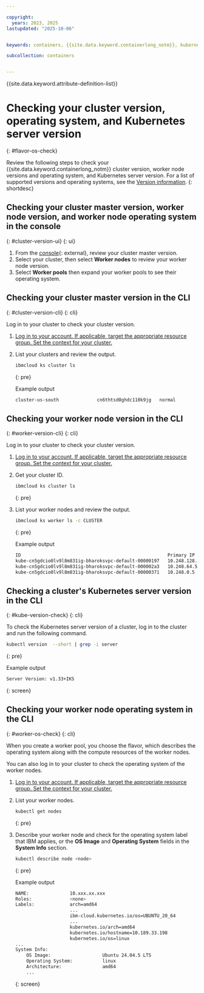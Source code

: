 ```yaml
---

copyright: 
  years: 2023, 2025
lastupdated: "2025-10-06"


keywords: containers, {{site.data.keyword.containerlong_notm}}, kubernetes, allowlist, operating system, rhel, ubuntu

subcollection: containers


---
```


{{site.data.keyword.attribute-definition-list}}



# Checking your cluster version, operating system, and Kubernetes server version
{: #flavor-os-check}

Review the following steps to check your {{site.data.keyword.containerlong_notm}} cluster version, worker node versions and operating system, and Kubernetes server version. For a list of supported versions and operating systems, see the [Version information](/docs/containers?topic=containers-cs_versions).
{: shortdesc}

## Checking your cluster master version, worker node version, and worker node operating system in the console
{: #cluster-version-ui}
{: ui}

1. From the [console](https://cloud.ibm.com/containers/cluster-management/clusters){: external}, review your cluster master version.
1. Select your cluster, then select **Worker nodes** to review your worker node version.
1. Select **Worker pools** then expand your worker pools to see their operating system.


## Checking your cluster master version in the CLI
{: #cluster-version-cli}
{: cli}

Log in to your cluster to check your cluster version.

1. [Log in to your account. If applicable, target the appropriate resource group. Set the context for your cluster.](/docs/containers?topic=containers-access_cluster)
1. List your clusters and review the output.
    ```sh
    ibmcloud ks cluster ls
    ```
    {: pre}

    Example output
    ```sh
    cluster-us-south              cn6thtsd0ghdc110k9jg   normal        2 months ago   3         Dallas               1.32.5    Default               vpc-gen2
    ```
    

## Checking your worker node version in the CLI
{: #worker-version-cli}
{: cli}

Log in to your cluster to check your cluster version.

1. [Log in to your account. If applicable, target the appropriate resource group. Set the context for your cluster.](/docs/containers?topic=containers-access_cluster)
1. Get your cluster ID.
    ```sh
    ibmcloud ks cluster ls
    ```
    {: pre}

1. List your worker nodes and review the output.
    ```sh
    ibmcloud ks worker ls -c CLUSTER
    ```
    {: pre}

    Example output
    ```sh
    ID                                                      Primary IP     Flavor     State    Status   Zone       Version
    kube-cn5gdcio0lv9l8m831ig-bharoksvpc-default-00000197   10.248.128.5   bx2.4x16   normal   Ready    jp-osa-3   1.32.5*
    kube-cn5gdcio0lv9l8m831ig-bharoksvpc-default-000002a3   10.248.64.5    bx2.4x16   normal   Ready    jp-osa-2   1.32.5*
    kube-cn5gdcio0lv9l8m831ig-bharoksvpc-default-00000371   10.248.0.5     bx2.4x16   normal   Ready    jp-osa-1   1.32.5*
    ```
    

## Checking a cluster's Kubernetes server version in the CLI
{: #kube-version-check}
{: cli}


To check the Kubernetes server version of a cluster, log in to the cluster and run the following command.



```sh
kubectl version  --short | grep -i server
```
{: pre}

Example output
```sh
Server Version: v1.33+IKS
```
{: screen}




## Checking your worker node operating system in the CLI
{: #worker-os-check}
{: cli}

When you create a worker pool, you choose the flavor, which describes the operating system along with the compute resources of the worker nodes.

You can also log in to your cluster to check the operating system of the worker nodes.
1. [Log in to your account. If applicable, target the appropriate resource group. Set the context for your cluster.](/docs/containers?topic=containers-access_cluster)
2. List your worker nodes.
    ```sh
    kubectl get nodes
    ```
    {: pre}

3. Describe your worker node and check for the operating system label that IBM applies, or the **OS Image** and **Operating System** fields in the **System Info** section.
    ```sh
    kubectl describe node <node>
    ```
    {: pre}

    Example output

    ```sh
    NAME:               10.xxx.xx.xxx
    Roles:              <none>
    Labels:             arch=amd64
                        ...
                        ibm-cloud.kubernetes.io/os=UBUNTU_20_64
                        ...
                        kubernetes.io/arch=amd64
                        kubernetes.io/hostname=10.189.33.198
                        kubernetes.io/os=linux
    ...
    System Info:
        OS Image:                   Ubuntu 24.04.5 LTS
        Operating System:           linux
        Architecture:               amd64
        ...
    ```
    {: screen}
